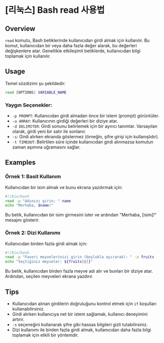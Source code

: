 # [리눅스] Bash read 사용법

## Overview
`read` komutu, Bash betiklerinde kullanıcıdan girdi almak için kullanılır. Bu komut, kullanıcıdan bir veya daha fazla değer alarak, bu değerleri değişkenlere atar. Genellikle etkileşimli betiklerde, kullanıcıdan bilgi toplamak için kullanılır.

## Usage
Temel sözdizimi şu şekildedir:

```bash
read [OPTIONS] VARIABLE_NAME
```

### Yaygın Seçenekler:
- `-p PROMPT`: Kullanıcıdan girdi almadan önce bir istem (prompt) görüntüler.
- `-a ARRAY`: Kullanıcının girdiği değerleri bir diziye atar.
- `-d DELIMITER`: Girdi sonunu belirlemek için bir ayırıcı tanımlar. Varsayılan olarak, girdi yeni bir satır ile sonlanır.
- `-s`: Girdi alırken ekranda göstermez (örneğin, şifre girişi için kullanışlıdır).
- `-t TIMEOUT`: Belirtilen süre içinde kullanıcıdan girdi alınmazsa komutun zaman aşımına uğramasını sağlar.

## Examples

### Örnek 1: Basit Kullanım
Kullanıcıdan bir isim almak ve bunu ekrana yazdırmak için:

```bash
#!/bin/bash
read -p "Adınızı girin: " name
echo "Merhaba, $name!"
```

Bu betik, kullanıcıdan bir isim girmesini ister ve ardından "Merhaba, [isim]!" mesajını gösterir.

### Örnek 2: Dizi Kullanımı
Kullanıcıdan birden fazla girdi almak için:

```bash
#!/bin/bash
read -p "Favori meyvelerinizi girin (boşlukla ayırarak): " -a fruits
echo "Seçtiğiniz meyveler: ${fruits[@]}"
```

Bu betik, kullanıcıdan birden fazla meyve adı alır ve bunları bir diziye atar. Ardından, seçilen meyveleri ekrana yazdırır.

## Tips
- Kullanıcıdan alınan girdilerin doğruluğunu kontrol etmek için `if` koşulları kullanabilirsiniz.
- Girdi alırken kullanıcıya net bir istem sağlamak, kullanıcı deneyimini artırır.
- `-s` seçeneğini kullanarak şifre gibi hassas bilgileri gizli tutabilirsiniz.
- Dizi kullanımı ile birden fazla girdi almak, kullanıcıdan daha fazla bilgi toplamak için etkili bir yöntemdir.